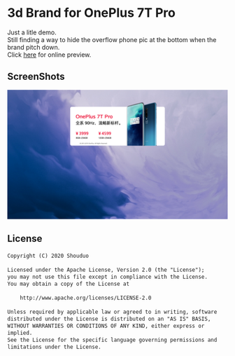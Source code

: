 # 3d Brand for OnePlus 7T Pro
Just a litle demo.  
Still finding a way to hide the overflow phone pic at the bottom when the brand pitch down.  
Click [here](https://shouduo.github.io/3d-Brand-for-OnePlus-7T-Pro/) for online preview.  

## ScreenShots
![img](/screenshots/screencapture.png)

## License
```
Copyright (C) 2020 Shouduo

Licensed under the Apache License, Version 2.0 (the "License");
you may not use this file except in compliance with the License.
You may obtain a copy of the License at

    http://www.apache.org/licenses/LICENSE-2.0

Unless required by applicable law or agreed to in writing, software
distributed under the License is distributed on an "AS IS" BASIS,
WITHOUT WARRANTIES OR CONDITIONS OF ANY KIND, either express or implied.
See the License for the specific language governing permissions and
limitations under the License.